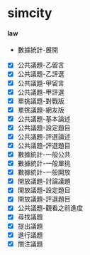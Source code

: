 # simcity

#### law
- 數據統計-展開
- [x] 公共議題-乙留言
- [x] 公共議題-乙評選
- [x] 公共議題-甲留言
- [x] 公共議題-甲評選
- [x] 單挑議題-對戰版
- [x] 單挑議題-網友版
- [x] 公共議題-基本論述
- [x] 公共議題-設定題目
- [x] 公共議題-評選論述
- [x] 公共議題-評選題目
- [x] 數據統計-一般公共
- [x] 數據統計-一般單挑
- [x] 數據統計-一般開放
- [x] 開放議題-討論議題
- [x] 開放議題-設定題目
- [x] 開放議題-評選題目
- [x] 公共議題-觀看之前進度
- [x] 尋找議題
- [x] 提出議題
- [x] 進行議題
- [x] 關注議題
